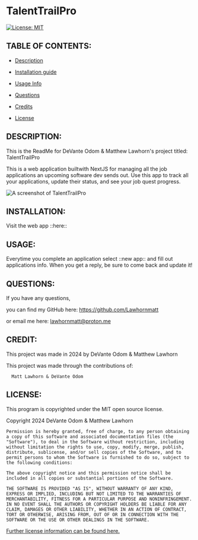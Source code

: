 # TalentTrailPro
  [![License: MIT](https://img.shields.io/badge/License-MIT-yellow.svg)](https://opensource.org/licenses/MIT)

## TABLE OF CONTENTS:

* [Description](#description)

* [Installation guide](#installation) 

* [Usage Info](#usage) 

* [Questions](#questions)

* [Credits](#credit)

* [License](#license)


## DESCRIPTION:

This is the ReadMe for DeVante Odom & Matthew Lawhorn's project titled: TalentTrailPro

This is a web application builtwith NextJS for managing all the job applications an upcoming software dev sends out. Use this app to track all your applications, update their status, and see your job quest progress.

<img src='INSERT PATH TO SCREENSHOT HERE' alt='A screenshot of TalentTrailPro'/>

## INSTALLATION:

Visit the web app ::here::

## USAGE:

Everytime you complete an application select ::new app:: and fill out applications info. When you get a reply, be sure to come back and update it!

## QUESTIONS:

If you have any questions,

you can find my GitHub here: https://github.com/Lawhornmatt

or email me here: lawhornmatt@proton.me

## CREDIT:

This project was made in 2024 by DeVante Odom & Matthew Lawhorn

This project was made through the contributions of:

      Matt Lawhorn & DeVante Odom

## LICENSE:

This program is copyrighted under the MIT open source license.

Copyright 2024 DeVante Odom & Matthew Lawhorn

    Permission is hereby granted, free of charge, to any person obtaining a copy of this software and associated documentation files (the "Software"), to deal in the Software without restriction, including without limitation the rights to use, copy, modify, merge, publish, distribute, sublicense, and/or sell copies of the Software, and to permit persons to whom the Software is furnished to do so, subject to the following conditions:
    
    The above copyright notice and this permission notice shall be included in all copies or substantial portions of the Software.
    
    THE SOFTWARE IS PROVIDED "AS IS", WITHOUT WARRANTY OF ANY KIND, EXPRESS OR IMPLIED, INCLUDING BUT NOT LIMITED TO THE WARRANTIES OF MERCHANTABILITY, FITNESS FOR A PARTICULAR PURPOSE AND NONINFRINGEMENT. IN NO EVENT SHALL THE AUTHORS OR COPYRIGHT HOLDERS BE LIABLE FOR ANY CLAIM, DAMAGES OR OTHER LIABILITY, WHETHER IN AN ACTION OF CONTRACT, TORT OR OTHERWISE, ARISING FROM, OUT OF OR IN CONNECTION WITH THE SOFTWARE OR THE USE OR OTHER DEALINGS IN THE SOFTWARE.

[Further license information can be found here.](https://opensource.org/licenses/MIT)

